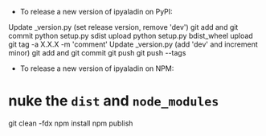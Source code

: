 - To release a new version of ipyaladin on PyPI:

Update _version.py (set release version, remove 'dev')
git add and git commit
python setup.py sdist upload
python setup.py bdist_wheel upload
git tag -a X.X.X -m 'comment'
Update _version.py (add 'dev' and increment minor)
git add and git commit
git push
git push --tags

- To release a new version of ipyaladin on NPM:

# nuke the  `dist` and `node_modules`
git clean -fdx
npm install
npm publish
